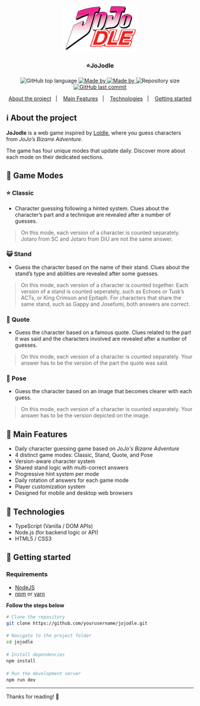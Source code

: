 <h1 align="center">
	<img alt="Logo" src="https://raw.githubusercontent.com/bino1432/Jojodle/a2f41883471f89313e47bb8f4ce61c8dceb4d181/jojodle/public/images/image/Logo.png" width="200px" />
</h1>

<h3 align="center">
⭐JoJodle
</h3>

<p align="center">
  <img alt="GitHub top language" src="https://img.shields.io/github/languages/top/bino1432/Jojodle">

  <a href="https://www.linkedin.com/in/bernardo-zapelini-a81201291/">
    <img alt="Made by" src="https://img.shields.io/badge/code%20by-bino1432-EC2790">
  </a>
  
  <a href="https://www.linkedin.com/in/guilherme-rafael-schneider-a88155249/">
    <img alt="Made by" src="https://img.shields.io/badge/design%20by-theguidev-73174F">
  </a>
  
  <img alt="Repository size" src="https://img.shields.io/github/repo-size/bino1432/Jojodle">
  
  <a href="https://github.com/bino1432/Jojodle/commits/main">
    <img alt="GitHub last commit" src="https://img.shields.io/github/last-commit/bino1432/Jojodle">
  </a>
</p>

<p align="center">
  <a href="#-about-the-project">About the project</a>&nbsp;&nbsp;&nbsp;|&nbsp;&nbsp;&nbsp;
  <a href="#-main-features">Main Features</a>&nbsp;&nbsp;&nbsp;|&nbsp;&nbsp;&nbsp;
  <a href="#-technologies">Technologies</a>&nbsp;&nbsp;&nbsp;|&nbsp;&nbsp;&nbsp;
  <a href="#-getting-started">Getting started</a>
</p>

## ℹ️ About the project
**JoJodle** is a web game inspired by <a id="about-the-project" href="https://loldle.net">Loldle</a>, where you guess characters from *JoJo’s Bizarre Adventure*.

The game has four unique modes that update daily. Discover more about each mode on their dedicated sections. 

## 🎯 Game Modes

### ⭐ Classic

- Character guessing following a hinted system. Clues about the character’s part and a technique are revealed after a number of guesses.

> On this mode, each version of a character is counted separately.
>Jotaro from SC and Jotaro from DiU are not the same answer.

### 😺 Stand

- Guess the character based on the name of their stand. Clues about the stand’s type and abilities are revealed after some guesses.

> On this mode, each version of a character is counted together. Each
> version of a stand is counted seperately, such as Echoes or Tusk’s
> ACTs, or King Crimson and Epitaph. For characters that share the same
> stand, such as Gappy and Josefumi, both answers are correct.

### 💬 Quote

- Guess the character based on a famous quote. Clues related to the part it was said and the characters involved are revealed after a number of guesses.

> On this mode, each version of a character is counted separately. Your
> answer has to be the version of the part the quote was said.

### 🤸 Pose

- Guess the character based on an image that becomes clearer with each guess.

> On this mode, each version of a character is counted separately. Your
> answer has to be the version depicted on the image.

## 🔨 Main Features

-   Daily character guessing game based on _JoJo's Bizarre Adventure_
-   4 distinct game modes: Classic, Stand, Quote, and Pose
-   Version-aware character system
-   Shared stand logic with multi-correct answers
-   Progressive hint system per mode
-   Daily rotation of answers for each game mode
-   Player customization system
-   Designed for mobile and desktop web browsers

## 🔧 Technologies

-   TypeScript (Vanilla / DOM APIs)
-   Node.js (for backend logic or API)
-   HTML5 / CSS3

## 🚀 Getting started

### Requirements

- <a href="https://nodejs.org/en/">NodeJS</a>
- <a href="https://www.npmjs.com/">npm</a> or  <a href="https://yarnpkg.com/">yarn</a>

**Follow the steps below**

```bash
# Clone the repository
git clone https://github.com/yourusername/jojodle.git

# Navigate to the project folder
cd jojodle

# Install dependencies
npm install

# Run the development server
npm run dev
```
---

Thanks for reading!  🤙
